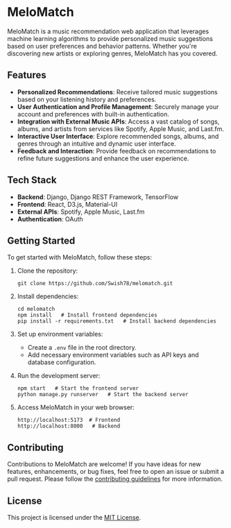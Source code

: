 # MeloMatch

MeloMatch is a music recommendation web application that leverages machine learning algorithms to provide personalized music suggestions based on user preferences and behavior patterns. Whether you're discovering new artists or exploring genres, MeloMatch has you covered.

## Features

- **Personalized Recommendations**: Receive tailored music suggestions based on your listening history and preferences.
- **User Authentication and Profile Management**: Securely manage your account and preferences with built-in authentication.
- **Integration with External Music APIs**: Access a vast catalog of songs, albums, and artists from services like Spotify, Apple Music, and Last.fm.
- **Interactive User Interface**: Explore recommended songs, albums, and genres through an intuitive and dynamic user interface.
- **Feedback and Interaction**: Provide feedback on recommendations to refine future suggestions and enhance the user experience.

## Tech Stack

- **Backend**: Django, Django REST Framework, TensorFlow
- **Frontend**: React, D3.js, Material-UI
- **External APIs**: Spotify, Apple Music, Last.fm
- **Authentication**: OAuth

## Getting Started

To get started with MeloMatch, follow these steps:

1. Clone the repository:
   ```
   git clone https://github.com/Swish78/melomatch.git
   ```

2. Install dependencies:
   ```
   cd melomatch
   npm install   # Install frontend dependencies
   pip install -r requirements.txt   # Install backend dependencies
   ```

3. Set up environment variables:
   - Create a `.env` file in the root directory.
   - Add necessary environment variables such as API keys and database configuration.

4. Run the development server:
   ```
   npm start   # Start the frontend server
   python manage.py runserver   # Start the backend server
   ```

5. Access MeloMatch in your web browser:
   ```
   http://localhost:5173  # Frontend
   http://localhost:8000   # Backend
   ```

## Contributing

Contributions to MeloMatch are welcome! If you have ideas for new features, enhancements, or bug fixes, feel free to open an issue or submit a pull request. Please follow the [contributing guidelines](CONTRIBUTING.md) for more information.

## License

This project is licensed under the [MIT License](LICENSE).
